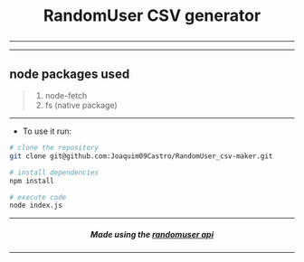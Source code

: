# <p align="center"> RandomUser CSV generator </p> #
---
---
## node packages used ##

>1.  node-fetch
>2.  fs (native package)
---
* To use it run:
```bash
# clone the repository
git clone git@github.com:Joaquim09Castro/RandomUser_csv-maker.git

# install dependencies
npm install

# execute code
node index.js
```
---
##### <p align="center">  Made using the [randomuser api](https://randomuser.me) </p> #####
---
